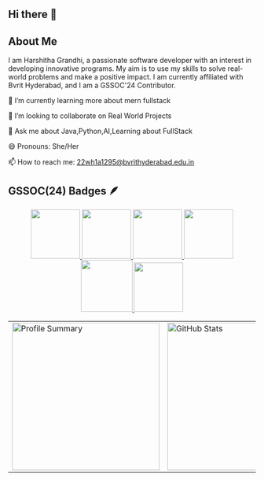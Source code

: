 ## Hi there 👋
## About Me

I am Harshitha Grandhi, a passionate software developer with an interest in developing innovative programs. My aim is to use my skills to solve real-world problems and make a positive impact. I am currently affiliated with  Bvrit Hyderabad, and I am a GSSOC'24 Contributor.

🌱 I’m currently learning more about mern fullstack

👯 I’m looking to collaborate on Real World Projects

💬 Ask me about Java,Python,AI,Learning about FullStack

😄 Pronouns: She/Her 

📫 How to reach me: 22wh1a1295@bvrithyderabad.edu.in


## GSSOC(24) Badges 🪶
<div style='display:flex; align-items:center; gap: 10px;' align='center'><a href="https://gssoc.girlscript.tech/leaderboard">
<img src="https://raw.githubusercontent.com/GSSoC24/Postman-Challenge/main/docs/assets/Postman%20White.png" width="100px" height="100px" />
  <img src="https://raw.githubusercontent.com/GSSoC24/Postman-Challenge/main/docs/assets/1.png" width="100px" height="100px" />
  <img src="https://raw.githubusercontent.com/GSSoC24/Postman-Challenge/main/docs/assets/4.png" width="100px" height="100px" />
  <img src="https://raw.githubusercontent.com/GSSoC24/Postman-Challenge/main/docs/assets/5.png" width="100px" height="100px" />
  <img src="https://raw.githubusercontent.com/GSSoC24/Postman-Challenge/main/docs/assets/6.png" width="105px" height="105px" />
  <img src="https://raw.githubusercontent.com/GSSoC24/Postman-Challenge/main/docs/assets/7.png" width="100px" height="100px" />
  </a>
</div>

<table width="100%" align="center">
<tr>
<td>
  <img width="300em" src="http://github-profile-summary-cards.vercel.app/api/cards/profile-details?username=Grandhi-Harshitha&theme=radical" alt="Profile Summary">
</td>
<td>
  <img width="300em" src="https://github-readme-stats.vercel.app/api?username=Grandhi-Harshitha&show_icons=true&locale=en&theme=radical" alt="GitHub Stats"/>
</td>
<td>
  <img width="300em" src="https://github-readme-streak-stats.herokuapp.com/?user=Grandhi-Harshitha&theme=radical" alt="Streak Stats"/>
</td>
</tr>
</table>

